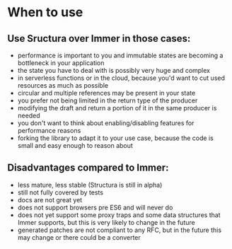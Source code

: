 # When to use

## Use Sructura over Immer in those cases:
- performance is important to you and immutable states are becoming a bottleneck in your application
- the state you have to deal with is possibly very huge and complex
- in serverless functions or in the cloud, because you'd want to cut used resources as much as possible
- circular and multiple references may be present in your state
- you prefer not being limited in the return type of the producer
- modifying the draft and return a portion of it in the same producer is needed
- you don't want to think about enabling/disabling features for performance reasons
- forking the library to adapt it to your use case, because the code is small and easy enough to reason about

## Disadvantages compared to Immer:
- less mature, less stable (Structura is still in alpha)
- still not fully covered by tests
- docs are not great yet
- does not support browsers pre ES6 and will never do
- does not yet support some proxy traps and some data structures that Immer supports, but this is very likely to change in the future
- generated patches are not compliant to any RFC, but in the future this may change or there could be a converter
